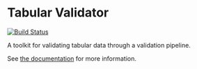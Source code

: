# Tabular Validator

[![Build Status](https://api.shippable.com/projects/54b903605ab6cc135288d4dd/badge?branchName=master)](https://app.shippable.com/projects/54b903605ab6cc135288d4dd/builds/latest)

A toolkit for validating tabular data through a validation pipeline.

See [the documentation](http://tabular-validator.readthedocs.org/en/latest/) for more information.